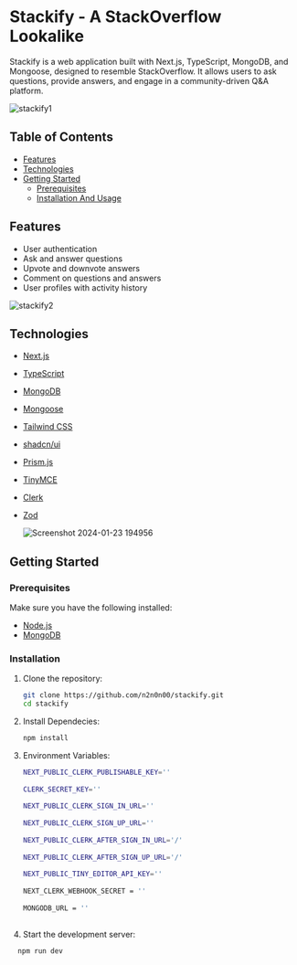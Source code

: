 # Stackify - A StackOverflow Lookalike

Stackify is a web application built with Next.js, TypeScript, MongoDB, and Mongoose, designed to resemble StackOverflow. 
It allows users to ask questions, provide answers, and engage in a community-driven Q&A platform.

![stackify1](https://github.com/n2n0n00/stackify/assets/40828429/28c76c4f-514e-4c35-a94c-09b22bc75d2a)

## Table of Contents

- [Features](#features)
- [Technologies](#technologies)
- [Getting Started](#getting-started)
  - [Prerequisites](#prerequisites)
  - [Installation And Usage](#installation)

## Features

- User authentication
- Ask and answer questions
- Upvote and downvote answers
- Comment on questions and answers
- User profiles with activity history

![stackify2](https://github.com/n2n0n00/stackify/assets/40828429/92360eb4-91ad-46e5-80a4-dc74b65bdf40)


## Technologies

- [Next.js](https://nextjs.org/)
- [TypeScript](https://www.typescriptlang.org/)
- [MongoDB](https://www.mongodb.com/)
- [Mongoose](https://mongoosejs.com/)
- [Tailwind CSS](https://tailwindcss.com/)
- [shadcn/ui](https://ui.shadcn.com/)
- [Prism.js](https://prismjs.com/)
- [TinyMCE](https://www.tiny.cloud/)
- [Clerk](https://clerk.com/)
- [Zod](https://zod.dev/)

  ![Screenshot 2024-01-23 194956](https://github.com/n2n0n00/stackify/assets/40828429/7af1b9ed-bb0f-49f9-9015-f52b23d9afb6)


## Getting Started

### Prerequisites

Make sure you have the following installed:

- [Node.js](https://nodejs.org/)
- [MongoDB](https://www.mongodb.com/try/download/community)

### Installation

1. Clone the repository:

   ```bash
   git clone https://github.com/n2n0n00/stackify.git
   cd stackify
   
2. Install Dependecies:
    ```bash
   npm install

3. Environment Variables:
    ```bash
    NEXT_PUBLIC_CLERK_PUBLISHABLE_KEY=''
  
    CLERK_SECRET_KEY=''
  
    NEXT_PUBLIC_CLERK_SIGN_IN_URL=''
  
    NEXT_PUBLIC_CLERK_SIGN_UP_URL=''
  
    NEXT_PUBLIC_CLERK_AFTER_SIGN_IN_URL='/'
  
    NEXT_PUBLIC_CLERK_AFTER_SIGN_UP_URL='/'
  
    NEXT_PUBLIC_TINY_EDITOR_API_KEY=''
  
    NEXT_CLERK_WEBHOOK_SECRET = ''
  
    MONGODB_URL = ''
  

5. Start the development server:
 ```bash
   npm run dev



